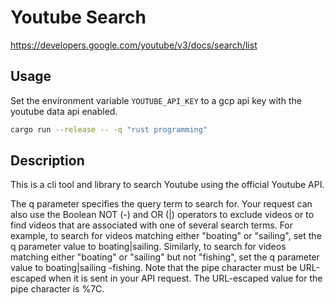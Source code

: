 # Youtube Search

<https://developers.google.com/youtube/v3/docs/search/list>

## Usage

Set the environment variable `YOUTUBE_API_KEY` to a gcp api key with the youtube data api enabled.

```bash
cargo run --release -- -q "rust programming"
```

## Description

This is a cli tool and library to search Youtube using the official Youtube API.

The q parameter specifies the query term to search for.
Your request can also use the Boolean NOT (-) and OR (|) operators to exclude videos or to find videos that are associated with one of several search terms. For example, to search for videos matching either "boating" or "sailing", set the q parameter value to boating|sailing. Similarly, to search for videos matching either "boating" or "sailing" but not "fishing", set the q parameter value to boating|sailing -fishing. Note that the pipe character must be URL-escaped when it is sent in your API request. The URL-escaped value for the pipe character is %7C.
